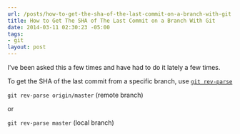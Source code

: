 ```yaml
---
url: /posts/how-to-get-the-sha-of-the-last-commit-on-a-branch-with-git
title: How to Get The SHA of The Last Commit on a Branch With Git
date: 2014-03-11 02:30:23 -05:00
tags:
- git
layout: post
---
```


I've been asked this a few times and have had to do it lately a few times.

To get the SHA of the last commit from a specific branch, use [`git rev-parse`](http://git-scm.com/docs/git-rev-parse)

`git rev-parse origin/master` (remote branch)

or

`git rev-parse master` (local branch)

